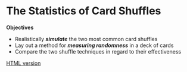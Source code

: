 # The Statistics of Card Shuffles

**Objectives**
- Realistically ***simulate*** the two most common card shuffles
- Lay out a method for ***measuring randomness*** in a deck of cards
- Compare the two shuffle techniques in regard to their effectiveness

[HTML version](https://sje30.github.io/catam-julia/casestudies/Shuffles/shuffle.html)
